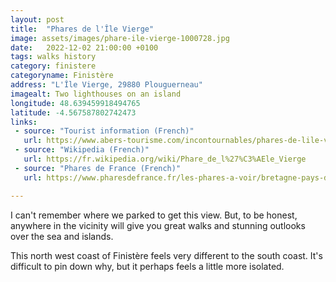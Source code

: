 ```yaml
---
layout: post
title:  "Phares de l'Île Vierge"
image: assets/images/phare-ile-vierge-1000728.jpg
date:   2022-12-02 21:00:00 +0100
tags: walks history
category: finistere
categoryname: Finistère
address: "L'Île Vierge, 29880 Plouguerneau"
imagealt: Two lighthouses on an island
longitude: 48.639459918494765
latitude: -4.567587802742473
links:
 - source: "Tourist information (French)"
   url: https://www.abers-tourisme.com/incontournables/phares-de-lile-vierge-19592
 - source: "Wikipedia (French)"
   url: https://fr.wikipedia.org/wiki/Phare_de_l%27%C3%AEle_Vierge
 - source: "Phares de France (French)"
   url: https://www.pharesdefrance.fr/les-phares-a-voir/bretagne-pays-de-la-loire/phare-de-l-ile-vierge

---
```

I can't remember where we parked to get this view. But, to be honest, anywhere in the vicinity will give you great walks and stunning outlooks over the sea and islands.

This north west coast of Finistère feels very different to the south coast. It's difficult to pin down why, but it perhaps feels a little more isolated.
